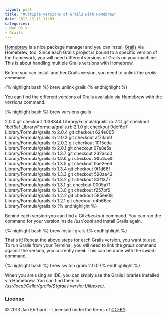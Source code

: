 ```yaml
---
layout: post
title: "Multiple versions of Grails with Homebrew"
date: 2012-12-11 11:03
categories:
- Mac OS X
- Grails
---
```


[Homebrew](http://mxcl.github.com/homebrew/) is a nice package manager
and you can install [Grails](http://grails.orghttp://grails.org/) via Homebrew,
too. Since each Grails project is bound to a specific version of the
framework, you will need different versions of Grails on your
machine. This is about handling multiple Grails versions with
Homebrew.

Before you can install another Grails version, you need to unlink the
_grails_ command.

{% highlight bash %}
brew unlink grails
{% endhighlight %}

You can find the different versions of Grails available via Homebrew
with the _versions_ command.

{% highlight bash %}
brew versions grails

2.0.0    git checkout f038344 Library/Formula/grails.rb
2.1.1    git checkout 1bcf5af Library/Formula/grails.rb
2.1.0    git checkout 0dcf6e7 Library/Formula/grails.rb
2.0.4    git checkout 624e065 Library/Formula/grails.rb
2.0.3    git checkout af73ab0 Library/Formula/grails.rb
2.0.2    git checkout 1015eda Library/Formula/grails.rb
2.0.1    git checkout 97e8e5a Library/Formula/grails.rb
1.3.7    git checkout 232acd0 Library/Formula/grails.rb
1.3.6    git checkout 99b3ce9 Library/Formula/grails.rb
1.3.5    git checkout 9ae2ee6 Library/Formula/grails.rb
1.3.4    git checkout 9f1d66f Library/Formula/grails.rb
1.3.3    git checkout 590ae42 Library/Formula/grails.rb
1.3.2    git checkout 83f1377 Library/Formula/grails.rb
1.3.1    git checkout 0005a71 Library/Formula/grails.rb
1.3.0    git checkout f257bf9 Library/Formula/grails.rb
1.2.2    git checkout 585ee08 Library/Formula/grails.rb
1.2.1    git checkout e4b66ce Library/Formula/grails.rb
{% endhighlight %}

Behind each version you can find a Git _checkout_ command. You can run
the command for your version inside _/usr/local_ and install Grails
again.

{% highlight bash %}
brew install grails
{% endhighlight %}

That's it! Repeat the above steps for each Grails version, you want to
use. To run Grails from your Terminal, you will need to link the
_grails_ command against the version, you currently need. This can be
done with the _switch_ command.

{% highlight bash %}
brew switch grails 2.0.0
{% endhighlight %}

When you are using an IDE, you can simply use the Grails libraries
installed via Homebrew. You can find them in
_/usr/local/Cellar/grails/${grails.version}/libexec/_.

### License

© 2013 Jan Ehrhardt - Licensed under the terms of
[CC-BY](http://creativecommons.org/licenses/by/3.0/).
